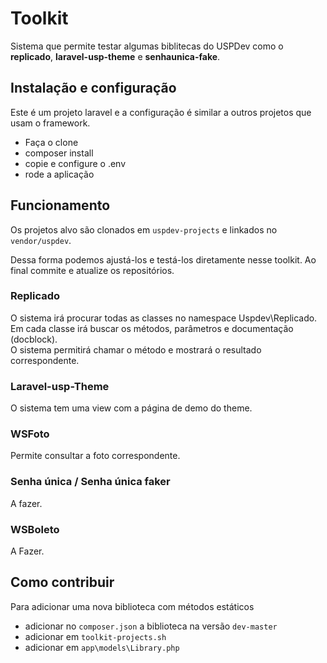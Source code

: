 # Toolkit

Sistema que permite testar algumas biblitecas do USPDev como o **replicado**, **laravel-usp-theme** e **senhaunica-fake**.

## Instalação e configuração

Este é um projeto laravel e a configuração é similar a outros projetos que usam o framework.

* Faça o clone
* composer install
* copie e configure o .env
* rode a aplicação

## Funcionamento

Os projetos alvo são clonados em `uspdev-projects` e linkados no `vendor/uspdev`.

Dessa forma podemos ajustá-los e testá-los diretamente nesse toolkit. Ao final commite e atualize os repositórios. 

### Replicado

O sistema irá procurar todas as classes no namespace Uspdev\Replicado.  
Em cada classe irá buscar os métodos, parâmetros e documentação (docblock).     
O sistema permitirá chamar o método e mostrará o resultado correspondente.


### Laravel-usp-Theme

O sistema tem uma view com a página de demo do theme.

### WSFoto

Permite consultar a foto correspondente.


### Senha única / Senha única faker

A fazer.


### WSBoleto

A Fazer.

## Como contribuir

Para adicionar uma nova biblioteca com métodos estáticos

* adicionar no `composer.json` a biblioteca na versão `dev-master`
* adicionar em `toolkit-projects.sh`
* adicionar em `app\models\Library.php`